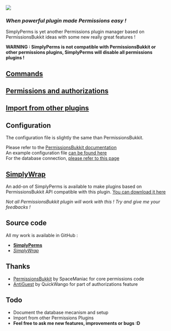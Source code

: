 ![](http://dev.bukkit.org/media/images/40/348/simplyperms3.png)

### *When powerful plugin made Permissions easy !*

SimplyPerms is yet another Permissions plugin manager based on PermissionsBukkit ideas with some new really great features !

**WARNING : SimplyPerms is not compatible with PermissionsBukkit or other permissions plugins, SimplyPerms will disable all permissions plugins !**

## [Commands][2]

## [Permissions and authorizations][3]

## [Import from other plugins][4]

## Configuration

The configuration file is slightly the same than PermissionsBukkit.

Please refer to the [PermissionsBukkit documentation][5]  
An example configuration file [can be found here][6]  
For the database connection, [please refer to this page][7]

## [SimplyWrap][10]

An add-on of SimplyPerms is available to make plugins based on PermissionsBukkit API compatible with this plugin. [You can download it here][10]

*Not all PermissionsBukkit plugin will work with this ! Try and give me your feedbacks !*

## Source code

All my work is available in GitHub :
*   **[SimplyPerms][11]**
*   *[SimplyWrap][12]*

## Thanks

*   [PermissionsBukkit][8] by SpaceManiac for core permissions code
*   [AntiGuest][9] by QuickWango for part of authorizations feature

## Todo

*   Document the database mecanism and setup
*   Import from other Permissions Plugins
*   **Feel free to ask me new features, improvements or bugs :D**

 [2]: http://dev.bukkit.org/server-mods/simplyperms/pages/commands/
 [3]: http://dev.bukkit.org/server-mods/simplyperms/pages/permissions-and-authorizations/
 [4]: http://dev.bukkit.org/server-mods/simplyperms/pages/import-from-other-plugins/
 [5]: http://dev.bukkit.org/server-mods/permbukkit/pages/configuration/
 [6]: http://dev.bukkit.org/server-mods/simplyperms/pages/exemple-of-config-yml/
 [7]: http://dev.bukkit.org/server-mods/simplyperms/pages/database-connection/
 [8]: http://dev.bukkit.org/server-mods/permbukkit/
 [9]: http://dev.bukkit.org/server-mods/antiguest/
 [10]: https://github.com/downloads/Xefir/SimplyWrap/SimplyWrap.jar
 [11]: https://github.com/Xefir/SimplyPerms
 [12]: https://github.com/Xefir/SimplyWrap
